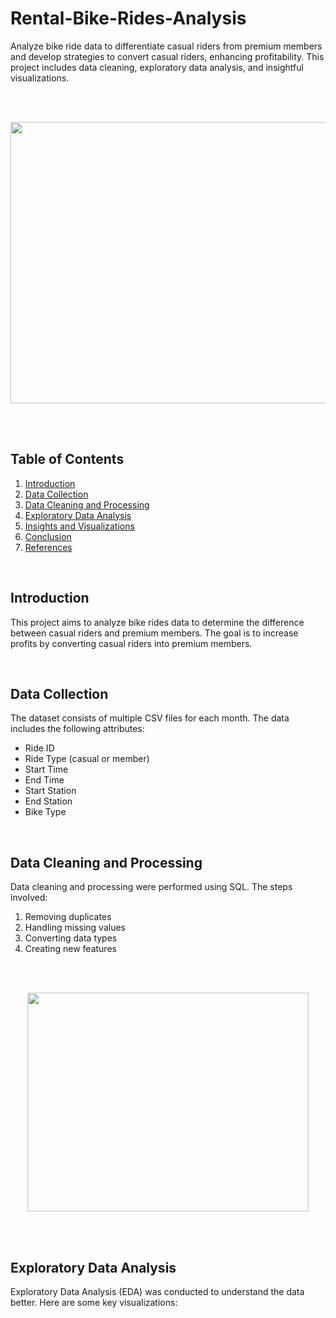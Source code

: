 # Rental-Bike-Rides-Analysis
Analyze bike ride data to differentiate casual riders from premium members and develop strategies to convert casual riders, enhancing profitability. This project includes data cleaning, exploratory data analysis, and insightful visualizations.


<br>
<br>

<p align="center">
  <img width="550" height="450" src="https://github.com/user-attachments/assets/2199d709-9fb2-45ad-8ad5-e0833a5cb5e9">
</p>

<br>
<br>

## Table of Contents
1. [Introduction](#introduction)
2. [Data Collection](#data-collection)
3. [Data Cleaning and Processing](#data-cleaning-and-processing)
4. [Exploratory Data Analysis](#exploratory-data-analysis)
5. [Insights and Visualizations](#insights-and-visualizations)
6. [Conclusion](#conclusion)
7. [References](#references)
<br>

## Introduction
This project aims to analyze bike rides data to determine the difference between casual riders and premium members. The goal is to increase profits by converting casual riders into premium members.

<br>

## Data Collection


The dataset consists of multiple CSV files for each month. The data includes the following attributes:
- Ride ID
- Ride Type (casual or member)
- Start Time
- End Time
- Start Station
- End Station
- Bike Type

<br>

## Data Cleaning and Processing


Data cleaning and processing were performed using SQL. The steps involved:

1. Removing duplicates
2. Handling missing values
3. Converting data types
4. Creating new features

<br>
<br>

<p align="center">
  <img width="450" height="350" src="https://github.com/user-attachments/assets/4a7ba61f-c80b-4b42-a7d9-459d2fd12a92">
</p>

<br>
<br>


## Exploratory Data Analysis
Exploratory Data Analysis (EDA) was conducted to understand the data better. Here are some key visualizations:
<br>



